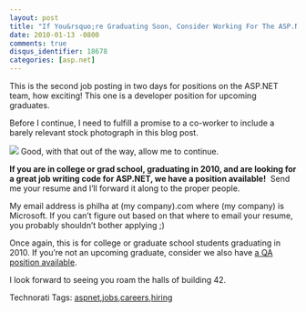```yaml
---
layout: post
title: "If You&rsquo;re Graduating Soon, Consider Working For The ASP.NET Team"
date: 2010-01-13 -0800
comments: true
disqus_identifier: 18678
categories: [asp.net]
---
```

This is the second job posting in two days for positions on the ASP.NET
team, how exciting! This one is a developer position for upcoming
graduates.

Before I continue, I need to fulfill a promise to a co-worker to include
a barely relevant stock photograph in this blog post.

[![](http://haacked.com/images/haacked_com/WindowsLiveWriter/IfYoureGraduatingSoonConsiderWor.NETTeam_1248E/cap-gown_3.jpg)](http://www.sxc.hu/photo/533027 "Cap & Diploma at sxc.hu by marygrober")
Good, with that out of the way, allow me to continue.

**If you are in college or grad school, graduating in 2010, and are
looking for a great job writing code for ASP.NET, we have a position
available!**  Send me your resume and I’ll forward it along to the
proper people.

My email address is philha at (my company).com where (my company) is
Microsoft. If you can’t figure out based on that where to email your
resume, you probably shouldn’t bother applying ;)

Once again, this is for college or graduate school students graduating
in 2010. If you’re not an upcoming graduate, consider we also have [a QA
position
available](http://haacked.com/archive/2010/01/13/aspnet-team-is-hiring-qa.aspx "QA Position").

I look forward to seeing you roam the halls of building 42.

Technorati Tags:
[aspnet](http://technorati.com/tags/aspnet),[jobs](http://technorati.com/tags/jobs),[careers](http://technorati.com/tags/careers),[hiring](http://technorati.com/tags/hiring)

